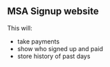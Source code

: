 ## MSA Signup website
This will:
* take payments
* show who signed up and paid
* store history of past days
